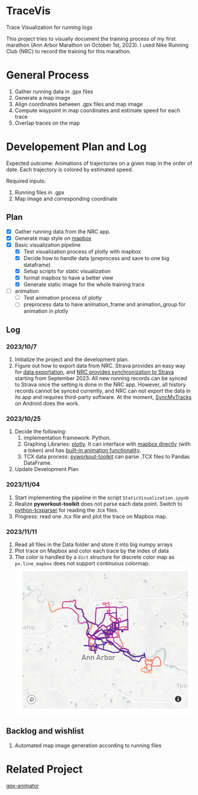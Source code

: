 # TraceVis
Trace Visualization for running logs

This project tries to visually document the training process of my first marathon (Ann Arbor Marathon on October 1st, 2023). I used Nike Running Club (NRC) to record the training for this marathon. 

# General Process
1. Gather running data in .gpx files
2. Generate a map image
3. Align coordinates between .gpx files and map image
4. Compute waypoint in map coordinates and estimate speed for each trace
5. Overlap traces on the map

# Developement Plan and Log
Expected outcome:
Animations of trajectories on a given map in the order of date. Each trajectory is colored by estimated speed.

Required inputs:
1. Running files in .gpx
2. Map image and corresponding coordinate

## Plan
- [x] Gather running data from the NRC app. 
- [x] Generate map style on [mapbox](https://www.mapbox.com/)
- [x] Basic visualization pipeline
  - [x] Test visualization process of plotly with mapbox
  - [x] Decide how to handle data (preprocess and save to one big dataframe)
  - [x] Setup scripts for static visualization 
  - [x] format mapbox to have a better view
  - [x] Generate static image for the whole training trace
- [ ] animation
  - [ ] Test animation process of plotly
  - [ ] preprocess data to have animation_frame and animation_group for animation in plotly 

## Log
### 2023/10/7
1. Initialize the project and the development plan.
2. Figure out how to export data from NRC. Strava provides an easy way for [data exportation]([url](https://support.strava.com/hc/en-us/articles/216918437-Exporting-your-Data-and-Bulk-Export#h_01GG58HC4F1BGQ9PQZZVANN6WF)), and [NRC provides synchronization to Strava](https://press.strava.com/articles/strava-launches-nike-run-club-and-nike-training-club-integration-available#:~:text=NRC%20and%20NTC%20are%20the,coaching%2C%20inspiration%2C%20and%20community.) starting from September 2023. All new running records can be synced to Strava once the setting is done in the NRC app. However, all history records cannot be synced currently, and NRC can not export the data in its app and requires third-party software. At the moment, [SyncMyTracks](https://play.google.com/store/apps/details?id=com.syncmytracks&hl=en_US&gl=US) on Android does the work.

### 2023/10/25
1. Decide the following:
   1. implementation framework: Python.
   2. Graphing Libraries: [plotly](https://plotly.com/python/). It can interface with [mapbox directly](https://plotly.com/python/scattermapbox/) (with a token) and has [built-in animation functionality](https://plotly.com/python/animations/).
   3. TCX data process: [pyworkout-toolkit](https://github.com/triskadecaepyon/pyworkout-toolkit) can parse .TCX files to Pandas DataFrame.
2. Update Development Plan

### 2023/11/04
1. Start implementing the pipeline in the script `StaticVisualization.ipynb`
2. Realize **pyworkout-toolkit** does not parse each data point. Switch to [python-tcxparser](https://github.com/vkurup/python-tcxparser) for reading the .tcx files. 
3. Progress: read one .tcx file and plot the trace on Mapbox map. 

### 2023/11/11
1. Read all files in the Data folder and store it into big numpy arrays
2. Plot trace on Mapbox and color each trace by the index of data
3. The color is handled by a `dict` structure for discrete color map as `px.line_mapbox` does not support continuous colormap.
![Snapshot of 20231111](/Image/20231111.png)

## Backlog and wishlist
1. Automated map image generation according to running files


# Related Project
[gpx-animator](https://github.com/gpx-animator/gpx-animator)
